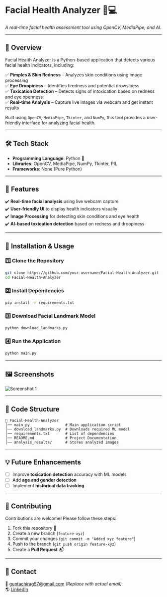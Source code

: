 # Facial Health Analyzer 🏥💻  
_A real-time facial health assessment tool using OpenCV, MediaPipe, and AI._

---

## 📌 Overview
Facial Health Analyzer is a Python-based application that detects various facial health indicators, including:

✅ **Pimples & Skin Redness** – Analyzes skin conditions using image processing  
✅ **Eye Droopiness** – Identifies tiredness and potential drowsiness  
✅ **Toxication Detection** – Detects signs of intoxication based on redness and eye openness  
✅ **Real-time Analysis** – Capture live images via webcam and get instant results  

Built using `OpenCV`, `MediaPipe`, `Tkinter`, and `NumPy`, this tool provides a user-friendly interface for analyzing facial health.

---

## 🛠️ Tech Stack
- **Programming Language**: Python 🐍  
- **Libraries**: OpenCV, MediaPipe, NumPy, Tkinter, PIL  
- **Frameworks**: None (Pure Python)  

---

## 🚀 Features
✔️ **Real-time facial analysis** using live webcam capture  
✔️ **User-friendly UI** to display health indicators visually  
✔️ **Image Processing** for detecting skin conditions and eye health  
✔️ **AI-based toxication detection** based on redness and droopiness  

---

## 📂 Installation & Usage
### 1️⃣ Clone the Repository
```bash
git clone https://github.com/your-username/Facial-Health-Analyzer.git
cd Facial-Health-Analyzer
```

### 2️⃣ Install Dependencies
```bash
pip install -r requirements.txt
```

### 3️⃣ Download Facial Landmark Model
```bash
python download_landmarks.py
```

### 4️⃣ Run the Application
```bash
python main.py
```

---

## 🖼️ Screenshots
![Screenshot 1](![image](https://github.com/user-attachments/assets/8b204738-3fbc-41a7-8b7c-e96c75e68c36))  

---

## 📜 Code Structure
```
📂 Facial-Health-Analyzer
│── main.py                # Main application script
│── download_landmarks.py  # Downloads required ML model
│── requirements.txt       # List of dependencies
│── README.md              # Project Documentation
│── analysis_results/      # Stores analyzed images
```

---

## 💡 Future Enhancements
- [ ] Improve **toxication detection** accuracy with ML models  
- [ ] Add **age and gender detection**  
- [ ] Implement **historical data tracking**  

---

## 🤝 Contributing
Contributions are welcome! Please follow these steps:  
1. Fork this repository 🍴  
2. Create a new branch (`feature-xyz`)  
3. Commit your changes (`git commit -m "Added xyz feature"`)  
4. Push to the branch (`git push origin feature-xyz`)  
5. Create a **Pull Request** 📬  

---


## 🙋 Contact
📧 guptachirag57@gmail.com _(Replace with actual email)_  
🌎 [LinkedIn]([https://www.linkedin.com/in/chirag-gupta/](https://www.linkedin.com/in/chirag-gupta-20640b24a/))  
